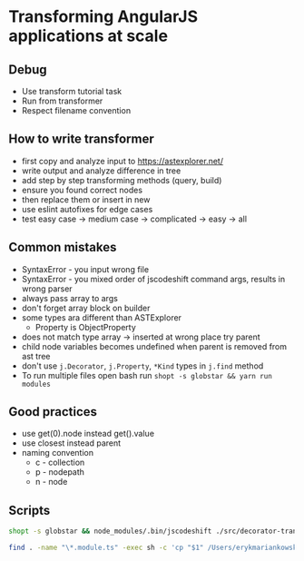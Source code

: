 # Transforming AngularJS applications at scale

## Debug

- Use transform tutorial task
- Run from transformer
- Respect filename convention

## How to write transformer

- first copy and analyze input to https://astexplorer.net/
- write output and analyze difference in tree
- add step by step transforming methods (query, build)
- ensure you found correct nodes
- then replace them or insert in new
- use eslint autofixes for edge cases
- test easy case -> medium case -> complicated -> easy -> all

## Common mistakes

- SyntaxError - you input wrong file
- SyntaxError - you mixed order of jscodeshift command args, results in wrong parser
- always pass array to args
- don't forget array block on builder
- some types ara different than ASTExplorer
  - Property is ObjectProperty
- does not match type array -> inserted at wrong place try parent
- child node variables becomes undefined when parent is removed from ast tree
- don't use `j.Decorator`, `j.Property`, `*Kind` types in `j.find` method
- To run multiple files open bash run `shopt -s globstar && yarn run modules`

## Good practices

- use get(0).node instead get().value
- use closest instead parent
- naming convention
  - c - collection
  - p - nodepath
  - n - node

## Scripts

```bash
shopt -s globstar && node_modules/.bin/jscodeshift ./src/decorator-transform/**/*.directive.ts -t ./src/decorator-transform/directive.ts --extensions=*.ts --parser=ts
```

```sh
find . -name "\*.module.ts" -exec sh -c 'cp "$1" /Users/erykmariankowski/programowanie/web/angular-codemods/src/module-transform' - '{}' \;
```
